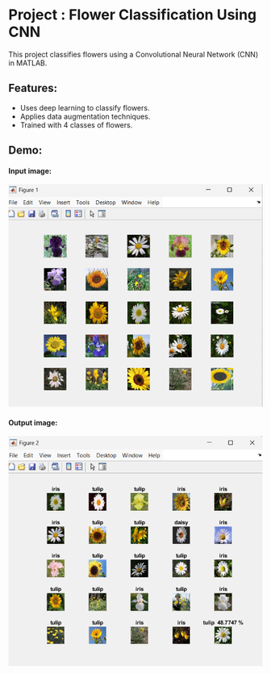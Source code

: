 # Project : Flower Classification Using CNN 
This project classifies flowers using a Convolutional Neural Network (CNN) in MATLAB.
## Features:
- Uses deep learning to classify flowers.
- Applies data augmentation techniques.
- Trained with 4 classes of flowers.
## Demo:
#### Input image:
![Sample Input](input.png)
#### Output image:
![Sample Output](output.png)


